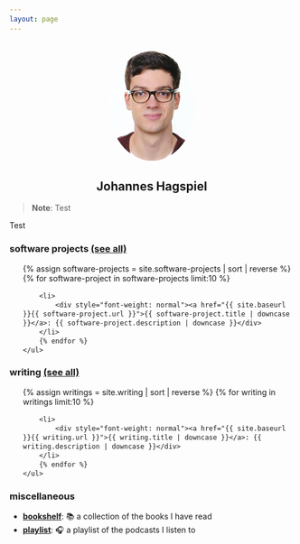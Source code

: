 ```yaml
---
layout: page
---
```


<center>
<br/>
<img width="30%" src="/assets/img/profile.jpg" style="border-radius: 50%;">
<h2>Johannes Hagspiel</h2>
</center>

> **Note**: Test

Test 

### software projects [(see all)](/software-projects)

<div class="posts" id="Blog">
    <ul>
        {% assign software-projects = site.software-projects | sort | reverse %}
        {% for software-project in software-projects limit:10 %}

        <li>
            <div style="font-weight: normal"><a href="{{ site.baseurl }}{{ software-project.url }}">{{ software-project.title | downcase }}</a>: {{ software-project.description | downcase }}</div>
        </li>
        {% endfor %}
    </ul>

</div>

### writing [(see all)](/writing)

<div class="posts" id="Blog">
    <ul>
        {% assign writings = site.writing | sort | reverse %}
        {% for writing in writings limit:10 %}

        <li>
            <div style="font-weight: normal"><a href="{{ site.baseurl }}{{ writing.url }}">{{ writing.title | downcase }}</a>: {{ writing.description | downcase }}</div>
        </li>
        {% endfor %}
    </ul>
</div>

### miscellaneous

- [**bookshelf**](/bookshelf): 📚 a collection of the books I have read
- [**playlist**](/playlist): 🎧 a playlist of the podcasts I listen to